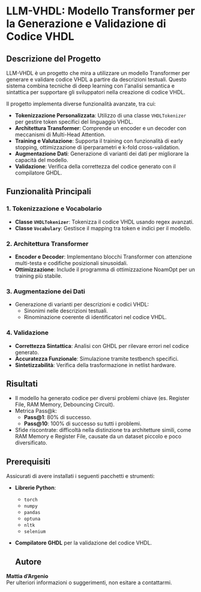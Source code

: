# LLM-VHDL: Modello Transformer per la Generazione e Validazione di Codice VHDL

## Descrizione del Progetto

LLM-VHDL è un progetto che mira a utilizzare un modello Transformer per generare e validare codice VHDL a partire da descrizioni testuali. Questo sistema combina tecniche di deep learning con l'analisi semantica e sintattica per supportare gli sviluppatori nella creazione di codice VHDL.

Il progetto implementa diverse funzionalità avanzate, tra cui:

- **Tokenizzazione Personalizzata**: Utilizzo di una classe `VHDLTokenizer` per gestire token specifici del linguaggio VHDL.
- **Architettura Transformer**: Comprende un encoder e un decoder con meccanismi di Multi-Head Attention.
- **Training e Valutazione**: Supporta il training con funzionalità di early stopping, ottimizzazione di iperparametri e k-fold cross-validation.
- **Augmentazione Dati**: Generazione di varianti dei dati per migliorare la capacità del modello.
- **Validazione**: Verifica della correttezza del codice generato con il compilatore GHDL.

## Funzionalità Principali

### 1. **Tokenizzazione e Vocabolario**
- **Classe `VHDLTokenizer`**: Tokenizza il codice VHDL usando regex avanzati.
- **Classe `Vocabulary`**: Gestisce il mapping tra token e indici per il modello.

### 2. **Architettura Transformer**
- **Encoder e Decoder**: Implementano blocchi Transformer con attenzione multi-testa e codifiche posizionali sinusoidali.
- **Ottimizzazione**: Include il programma di ottimizzazione NoamOpt per un training più stabile.

### 3. **Augmentazione dei Dati**
- Generazione di varianti per descrizioni e codici VHDL:
  - Sinonimi nelle descrizioni testuali.
  - Rinominazione coerente di identificatori nel codice VHDL.

### 4. **Validazione**
- **Correttezza Sintattica**: Analisi con GHDL per rilevare errori nel codice generato.
- **Accuratezza Funzionale**: Simulazione tramite testbench specifici.
- **Sintetizzabilità**: Verifica della trasformazione in netlist hardware.

## Risultati
- Il modello ha generato codice per diversi problemi chiave (es. Register File, RAM Memory, Debouncing Circuit).
- Metrica Pass@k:
  - **Pass@1**: 80% di successo.
  - **Pass@10**: 100% di successo su tutti i problemi.
- Sfide riscontrate: difficoltà nella distinzione tra architetture simili, come RAM Memory e Register File, causate da un dataset piccolo e poco diversificato.

## Prerequisiti

Assicurati di avere installati i seguenti pacchetti e strumenti:

- **Librerie Python**:
  - `torch`
  - `numpy`
  - `pandas`
  - `optuna`
  - `nltk`
  - `selenium`
- **Compilatore GHDL** per la validazione del codice VHDL.

  ## Autore
**Mattia d’Argenio**  
Per ulteriori informazioni o suggerimenti, non esitare a contattarmi.
